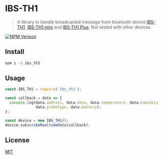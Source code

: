 # IBS-TH1

> A library to handle broadcasted message from bluetooth device [IBS-TH1](http://www.ink-bird.com/products-smart-sensor-ibsth1.html), [IBS-TH1 mini](http://www.ink-bird.com/products-smart-sensor-ibsth1mini.html) and [IBS-TH1 Plus](https://www.ink-bird.com/products-smart-sensor-ibsth1plus.html). Not tested with other devices.

[![NPM Version][npm-image]][npm-url]

## Install

```bash
npm i -S ibs_th1
```

## Usage

```javascript
const IBS_TH1 = require('ibs_th1');

const callback = data => {
  console.log(data.address, data.date, data.temperature, data.humidity,
              data.probeType, data.battery);
};

const device = new IBS_TH1();
device.subscribeRealtimeData(callback);
```

## License

[MIT](http://vjpr.mit-license.org)

[npm-image]: https://img.shields.io/npm/v/ibs_th1.svg
[npm-url]: https://npmjs.org/package/ibs_th1
